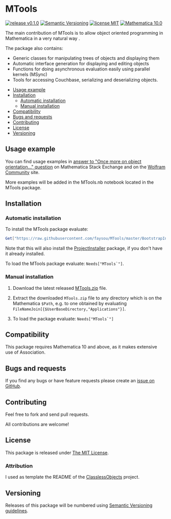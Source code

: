# MTools

[![release v0.1.0](http://img.shields.io/badge/release-v0.1.0-blue.svg)](https://github.com/faysou/MTools/releases/latest)
[![Semantic Versioning](https://img.shields.io/badge/SemVer-2.0-green.svg)](http://semver.org/spec/v2.0.0.html)
[![license MIT](https://img.shields.io/badge/license-MIT-blue.svg)](https://github.com/faysou/MTools/blob/master/LICENSE)
[![Mathematica 10.0](https://img.shields.io/badge/Mathematica-10-green.svg)](#compatibility)

The main contribution of MTools is to allow object oriented programming in Mathematica in a very natural way .

The package also contains:
 - Generic classes for manipulating trees of objects and displaying them
 - Automatic interface generation for displaying and editing objects
 - Functions for doing asynchronous evaluation easily using parallel kernels (MSync)
 - Tools for accessing Couchbase, serializing and deserializing objects.


* [Usage example](#usage-example)
* [Installation](#installation)
	* [Automatic installation](#automatic-installation)
    * [Manual installation](#manual-installation)
* [Compatibility](#compatibility)
* [Bugs and requests](#bugs-and-requests)
* [Contributing](#contributing)
* [License](#license)
* [Versioning](#versioning)

## Usage example

You can find usage examples in
[answer to "Once more on object orientation..." question](http://mathematica.stackexchange.com/a/119896/66)
on Mathematica Stack Exchange and on the [Wolfram Community](http://community.wolfram.com/groups/-/m/t/880686?p_p_auth=e2EwS0fM) site.

More examples will be added in the MTools.nb notebook located in the MTools package.


## Installation

### Automatic installation

To install the MTools package evaluate:
```Mathematica
Get["https://raw.githubusercontent.com/faysou/MTools/master/BootstrapInstall.m"]
```

Note that this will also install the
[ProjectInstaller](https://github.com/lshifr/ProjectInstaller)
package, if you don't have it already installed.

To load the MTools package evaluate: ``Needs["MTools`"]``.

### Manual installation

1. Download the latest released
   [MTools.zip](https://github.com/faysou/MTools/releases/download/0.1.0/MTools.zip)
   file.

2. Extract the downloaded `MTools.zip` file to any directory which is on the
   Mathematica `$Path`, e.g. to one obtained by evaluating
   `FileNameJoin[{$UserBaseDirectory,"Applications"}]`.

3. To load the package evaluate: ``Needs["MTools`"]``


## Compatibility

This package requires Mathematica 10 and above, as it makes extensive use of Association.



## Bugs and requests

If you find any bugs or have feature requests please create an
[issue on GitHub](https://github.com/faysou/MTools/issues).



## Contributing

Feel free to fork and send pull requests.

All contributions are welcome!



## License

This package is released under
[The MIT License](https://github.com/faysou/MTools/blob/master/LICENSE).


### Attribution

I used as template the README of the [ClasslessObjects](https://github.com/jkuczm/MathematicaClasslessObjects) project.


## Versioning

Releases of this package will be numbered using
[Semantic Versioning guidelines](http://semver.org/).